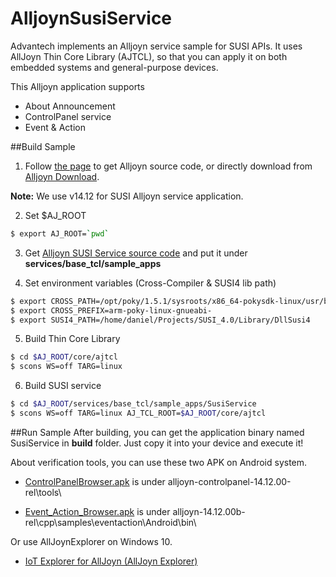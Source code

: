 # AlljoynSusiService
Advantech implements an Alljoyn service sample for SUSI APIs. It uses AllJoyn Thin Core Library (AJTCL), so that you can apply it on both embedded systems and general-purpose devices.

This Alljoyn application supports 
- About Announcement
- ControlPanel service
- Event & Action

##Build Sample
1. Follow [the page](https://wiki.allseenalliance.org/develop/downloading_the_source) to get Alljoyn source code, or directly download from [Alljoyn Download](https://allseenalliance.org/framework/download).

**Note:** We use v14.12 for SUSI Alljoyn service application.

2. Set $AJ_ROOT

``` bash
$ export AJ_ROOT=`pwd`
```

3. Get [Alljoyn SUSI Service source code](https://github.com/ADVANTECH-Corp/AlljoynSusiService) and put it under **services/base_tcl/sample_apps**

4. Set environment variables (Cross-Compiler & SUSI4 lib path)

``` bash
$ export CROSS_PATH=/opt/poky/1.5.1/sysroots/x86_64-pokysdk-linux/usr/bin/arm-poky-linux-gnueabi
$ export CROSS_PREFIX=arm-poky-linux-gnueabi-
$ export SUSI4_PATH=/home/daniel/Projects/SUSI_4.0/Library/DllSusi4
```

5. Build Thin Core Library

``` bash
$ cd $AJ_ROOT/core/ajtcl
$ scons WS=off TARG=linux
```

6. Build SUSI service

``` bash
$ cd $AJ_ROOT/services/base_tcl/sample_apps/SusiService
$ scons WS=off TARG=linux AJ_TCL_ROOT=$AJ_ROOT/core/ajtcl
```

##Run Sample
After building, you can get the application binary named SusiService in **build** folder. Just copy it into your device and execute it!

About verification tools, you can use these two APK on Android system.

- [ControlPanelBrowser.apk](https://allseenalliance.org/releases/alljoyn/14.12/alljoyn-controlpanel-service-framework-14.12.00-android-sdk-rel.zip) is under alljoyn-controlpanel-14.12.00-rel\tools\

- [Event_Action_Browser.apk](https://allseenalliance.org/releases/alljoyn/14.12/alljoyn-14.12.00b-android-sdk-rel.zip) is under alljoyn-14.12.00b-rel\cpp\samples\eventaction\Android\bin\

Or use AllJoynExplorer on Windows 10.
- [IoT Explorer for AllJoyn (AllJoyn Explorer)](https://ms-iot.github.io/content/en-US/win10/AllJoyn.htm)